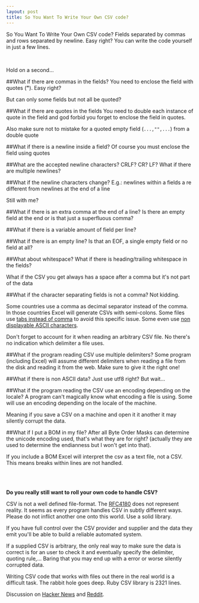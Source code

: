 ```yaml
---
layout: post
title: So You Want To Write Your Own CSV code?
---
```


So You Want To Write Your Own CSV code? Fields separated by commas and rows separated by newline. Easy right? You can write the code yourself in just a few lines.

<br>

Hold on a second...

##What if there are commas in the fields?
You need to enclose the field with quotes (__"__).
Easy right?

But can only some fields but not all be quoted?

##What if there are quotes in the fields
You need to double each instance of quote in the field and god forbid you forget to enclose the field in quotes.

Also make sure not to mistake for a quoted empty field (`...,"",...`) from a double quote

##What if there is a newline inside a field?
Of course you must enclose the field using quotes

##What are the accepted newline characters?
CRLF? CR? LF? What if there are multiple newlines?

##What if the newline characters change?
E.g.: newlines within a fields a re different from newlines at the end of a line


Still with me?

##What if there is an extra comma at the end of a line?
Is there an empty field at the end or is that just a superfluous comma?

##What if there is a variable amount of field per line?

##What if there is an empty line?
Is that an EOF, a single empty field or no field at all?

##What about whitespace?
What if there is heading/trailing whitespace in the fields? 

What if the CSV you get always has a space after a comma but it's not part of the data

##What if the character separating fields is not a comma?
Not kidding. 

Some countries use a comma as decimal separator instead of the comma. In those countries Excel will generate CSVs with semi-colons. Some files use [tabs instead of comma](https://en.wikipedia.org/wiki/Tab_separated_values) to avoid this specific issue. Some even use [non displayable ASCII characters](https://ronaldduncan.wordpress.com/2009/10/31/text-file-formats-ascii-delimited-text-not-csv-or-tab-delimited-text/).

Don't forget to account for it when reading an arbitrary CSV file. No there's no indication which delimiter a file uses.

##What if the program reading CSV use multiple delimiters?
Some program (including Excel) will assume different delimiters when reading a file from the disk and reading it from the web. Make sure to give it the right one!

##What if there is non ASCII data?
Just use utf8 right? But wait...

##What if the program reading the CSV use an encoding depending on the locale?
A program can't magically know what encoding a file is using. Some will use an encoding depending on the locale of the machine.

Meaning if you save a CSV on a machine and open it it another it may silently corrupt the data.

##What if I put a BOM in my file?
After all Byte Order Masks can determine the unicode encoding used, that's what they are for right? (actually they are used to determine the endianness but I won't get into that).

If you include a BOM Excel will interpret the csv as a text file, not a CSV. This means breaks within lines are not handled. 

<br>
<br>

__Do you really still want to roll your own code to handle CSV?__

CSV is not a well defined file-format. The [RFC4180](http://tools.ietf.org/html/rfc4180) does not represent reality. It seems as every program handles CSV in subtly different ways. Please do not inflict another one onto this world. Use a solid library. 


If you have full control over the CSV provider and supplier and the data they emit you'll be able to build a reliable automated system.

If a supplied CSV is arbitrary, the only real way to make sure the data is correct is for an user to check it and eventually specify the delimiter, quoting rule,... Baring that  you may end up with a error or worse silently corrupted data.


Writing CSV code that works with files out there in the real world is a difficult task. The rabbit hole goes deep. Ruby CSV library is 2321 lines.

Discussion on [Hacker News](https://news.ycombinator.com/item?id=7796268) and [Reddit](http://www.reddit.com/r/programming/comments/26g24y/so_you_want_to_write_your_own_csv_code/).
